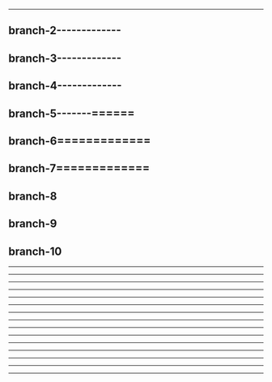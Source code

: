 ---------------------
branch-2-------------
---------------------
branch-3-------------
---------------------
branch-4-------------
---------------------
branch-5-------======
---------------------
branch-6=============
---------------------
branch-7=============
---------------------
branch-8
---------------------
branch-9
---------------------
branch-10
---------------------
---------------------
---------------------
---------------------
---------------------
---------------------
---------------------
---------------------
---------------------
---------------------
---------------------
---------------------
---------------------
---------------------
---------------------
---------------------